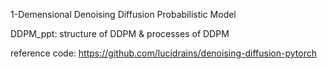 1-Demensional Denoising Diffusion Probabilistic Model

DDPM_ppt: structure of DDPM & processes of DDPM

reference code: https://github.com/lucidrains/denoising-diffusion-pytorch
